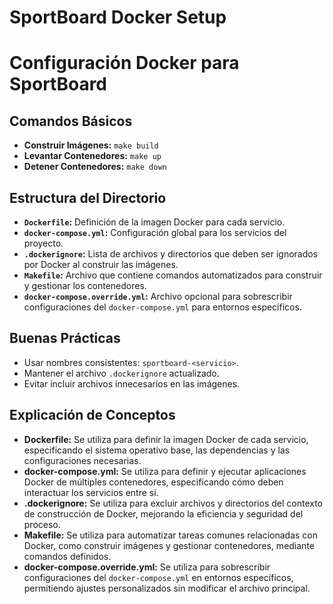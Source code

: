# SportBoard Docker Setup

# Configuración Docker para SportBoard

## Comandos Básicos
- **Construir Imágenes:** `make build`
- **Levantar Contenedores:** `make up`
- **Detener Contenedores:** `make down`

## Estructura del Directorio
- **`Dockerfile`:** Definición de la imagen Docker para cada servicio.
- **`docker-compose.yml`:** Configuración global para los servicios del proyecto.
- **`.dockerignore`:** Lista de archivos y directorios que deben ser ignorados por Docker al construir las imágenes.
- **`Makefile`:** Archivo que contiene comandos automatizados para construir y gestionar los contenedores.
- **`docker-compose.override.yml`:** Archivo opcional para sobrescribir configuraciones del `docker-compose.yml` para entornos específicos.

## Buenas Prácticas
- Usar nombres consistentes: `sportboard-<servicio>`.
- Mantener el archivo `.dockerignore` actualizado.
- Evitar incluir archivos innecesarios en las imágenes.

## Explicación de Conceptos
- **Dockerfile:** Se utiliza para definir la imagen Docker de cada servicio, especificando el sistema operativo base, las dependencias y las configuraciones necesarias.
- **docker-compose.yml:** Se utiliza para definir y ejecutar aplicaciones Docker de múltiples contenedores, especificando cómo deben interactuar los servicios entre sí.
- **.dockerignore:** Se utiliza para excluir archivos y directorios del contexto de construcción de Docker, mejorando la eficiencia y seguridad del proceso.
- **Makefile:** Se utiliza para automatizar tareas comunes relacionadas con Docker, como construir imágenes y gestionar contenedores, mediante comandos definidos.
- **docker-compose.override.yml:** Se utiliza para sobrescribir configuraciones del `docker-compose.yml` en entornos específicos, permitiendo ajustes personalizados sin modificar el archivo principal.
